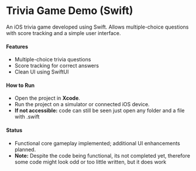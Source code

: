 # Trivia Game Demo (Swift)

An iOS trivia game developed using Swift. Allows multiple-choice questions with score tracking and a simple user interface.

#### Features
- Multiple-choice trivia questions
- Score tracking for correct answers
- Clean UI using SwiftUI

#### How to Run
- Open the project in **Xcode**.
- Run the project on a simulator or connected iOS device.
- **If not accessible:** code can still be seen just open any folder and a file with .swift

#### Status
- Functional core gameplay implemented; additional UI enhancements planned.
- **Note:** Despite the code being functional, its not completed yet, therefore some code might look odd or too little written, but it does work
